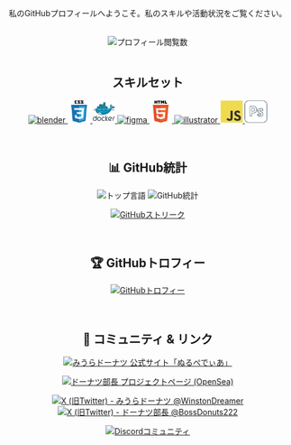 <div align="center">

  <p>私のGitHubプロフィールへようこそ。私のスキルや活動状況をご覧ください。</p>
  <br>

  <img src="https://komarev.com/ghpvc/?username=Rekt-Order&color=007ACC&style=flat-square&label=PROFILE+VIEWS" alt="プロフィール閲覧数"/>
  <br>
  <br>

  <h2>スキルセット</h2>
  <p>
    <a href="https://www.blender.org/" target="_blank" rel="noreferrer"> <img src="https://download.blender.org/branding/community/blender_community_badge_white.svg" alt="blender" width="40" height="40"/> </a> <a href="https://www.w3schools.com/css/" target="_blank" rel="noreferrer"> <img src="https://raw.githubusercontent.com/devicons/devicon/master/icons/css3/css3-original-wordmark.svg" alt="css3" width="40" height="40"/> </a> <a href="https://www.docker.com/" target="_blank" rel="noreferrer"> <img src="https://raw.githubusercontent.com/devicons/devicon/master/icons/docker/docker-original-wordmark.svg" alt="docker" width="40" height="40"/> </a> <a href="https://www.figma.com/" target="_blank" rel="noreferrer"> <img src="https://www.vectorlogo.zone/logos/figma/figma-icon.svg" alt="figma" width="40" height="40"/> </a> <a href="https://www.w3.org/html/" target="_blank" rel="noreferrer"> <img src="https://raw.githubusercontent.com/devicons/devicon/master/icons/html5/html5-original-wordmark.svg" alt="html5" width="40" height="40"/> </a> <a href="https://www.adobe.com/in/products/illustrator.html" target="_blank" rel="noreferrer"> <img src="https://www.vectorlogo.zone/logos/adobe_illustrator/adobe_illustrator-icon.svg" alt="illustrator" width="40" height="40"/> </a> <a href="https://developer.mozilla.org/en-US/docs/Web/JavaScript" target="_blank" rel="noreferrer"> <img src="https://raw.githubusercontent.com/devicons/devicon/master/icons/javascript/javascript-original.svg" alt="javascript" width="40" height="40"/> </a> <a href="https://www.photoshop.com/en" target="_blank" rel="noreferrer"> <img src="https://raw.githubusercontent.com/devicons/devicon/master/icons/photoshop/photoshop-line.svg" alt="photoshop" width="40" height="40"/> </a>
  </p>
  <br>

  <h2>📊 GitHub統計</h2>
  <p align="center"> <img alt="トップ言語" height="170px" src="https://github-readme-stats.vercel.app/api/top-langs/?username=Rekt-Order&layout=compact&show_icons=true&theme=tokyonight&hide_border=true&langs_count=8&card_width=400" />
    <img alt="GitHub統計" height="170px" src="https://github-readme-stats.vercel.app/api?username=Rekt-Order&show_icons=true&theme=tokyonight&include_all_commits=true&hide_border=true&count_private=true" />
  </p>
  <p align="center"> <a href="https://git.io/streak-stats">
      <img alt="GitHubストリーク" src="https://github-readme-streak-stats.herokuapp.com/?user=Rekt-Order&theme=tokyonight&hide_border=true&date_format=M%20j%5B%2C%20Y%5D" />
    </a>
  </p>
  <br>

  <h2>🏆 GitHubトロフィー</h2>
  <p align="center"> <a href="https://github.com/ryo-ma/github-profile-trophy">
      <img src="https://github-profile-trophy.vercel.app/?username=Rekt-Order&column=7&theme=radical&margin-w=15&margin-h=15&no-bg=true&no-frame=true" alt="GitHubトロフィー"/>
    </a>
  </p>
  <br>


  <h2>🔗 コミュニティ & リンク</h2>
  <p align="center">
    <a href="https://miuradonuts.com/" target="_blank" rel="noreferrer">
      <img src="https://img.shields.io/badge/公式サイト「ぬるぺでぃあ」-FF69B4?style=for-the-badge&logo=firefoxbrowser&logoColor=white" alt="みうらドーナツ 公式サイト「ぬるぺでぃあ」"/>
    </a>
  </p>
  <p align="center">
    <a href="https://opensea.io/collection/wearable-donuts" target="_blank" rel="noreferrer">
      <img src="https://img.shields.io/badge/ドーナツ部長_プロジェクト-2081E2?style=for-the-badge&logo=opensea&logoColor=white" alt="ドーナツ部長 プロジェクトページ (OpenSea)"/>
    </a>
  </p>
  <p align="center">
    <a href="https://x.com/WinstonDreamer" target="_blank" rel="noreferrer">
      <img src="https://img.shields.io/badge/X_@WinstonDreamer-000000?style=for-the-badge&logo=x&logoColor=white" alt="X (旧Twitter) - みうらドーナツ @WinstonDreamer"/>
    </a>
    <a href="https://x.com/BossDonuts222" target="_blank" rel="noreferrer">
      <img src="https://img.shields.io/badge/X_@BossDonuts222-000000?style=for-the-badge&logo=x&logoColor=white" alt="X (旧Twitter) - ドーナツ部長 @BossDonuts222"/>
    </a>
  </p>
  <p align="center">
    <a href="https://discord.gg/hRVDCj2ZQg" target="_blank" rel="noreferrer">
      <img src="https://img.shields.io/badge/Discordコミュニティ-5865F2?style=for-the-badge&logo=discord&logoColor=white" alt="Discordコミュニティ"/>
    </a>
  </p>
  <br>

</div>
